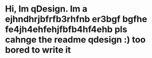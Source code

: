 <h1> Hi, Im qDesign. Im a ejhndhrjbfrfb3rhfnb er3bgf bgfhe fe4jh4ehfehjfbfb4hf4ehb pls cahnge the readme qdesign :) too bored to write it

